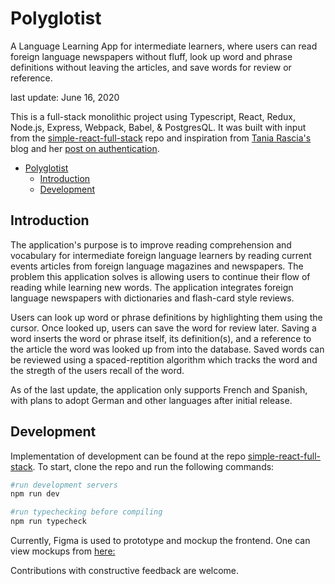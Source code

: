 # Polyglotist

A Language Learning App for intermediate learners, where users can read foreign language newspapers without fluff, look up word and phrase definitions without leaving the articles, and save words for review or reference.

last update: June 16, 2020

This is a full-stack monolithic project using Typescript, React, Redux, Node.js, Express, Webpack, Babel, & PostgresQL. It was built with input from the [simple-react-full-stack](https://github.com/crsandeep/simple-react-full-stack) repo and inspiration from [Tania Rascia's](https://www.taniarascia.com/) blog and her [post on authentication](https://www.taniarascia.com/).

- [Polyglotist](#polyglotist)
  - [Introduction](#introduction)
  - [Development](#development)

## Introduction

The application's purpose is to improve reading comprehension and vocabulary for intermediate foreign language learners by reading current events articles from foreign language magazines and newspapers. The problem this application solves is allowing users to continue their flow of reading while learning new words. The application integrates foreign language newspapers with dictionaries and flash-card style reviews.

Users can look up word or phrase definitions by highlighting them using the cursor. Once looked up, users can save the word for review later. Saving a word inserts the word or phrase itself, its definition(s), and a reference to the article the word was looked up from into the database. Saved words can be reviewed using a spaced-reptition algorithm which tracks the word and the stregth of the users recall of the word.

As of the last update, the application only supports French and Spanish, with plans to adopt German and other languages after initial release.

## Development

Implementation of development can be found at the repo [simple-react-full-stack](https://github.com/crsandeep/simple-react-full-stack). To start, clone the repo and run the following commands:

```bash
#run development servers
npm run dev

#run typechecking before compiling
npm run typecheck
```

Currently, Figma is used to prototype and mockup the frontend. One can view mockups from [here:](https://www.figma.com/file/E1SqSr0kkhiWNjqTokBLUw/Polyglotist-v1?node-id=0%3A1)

Contributions with constructive feedback are welcome.
